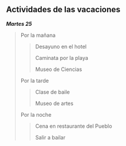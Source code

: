 ## Actividades de las vacaciones

***Martes 25*** 

> Por la mañana
>
>> Desayuno en el hotel
>>
>> Caminata por la playa
>>
>>Museo de Ciencias
>
> Por la tarde
>
>> Clase de baile
>>
>> Museo de artes
>
> Por la noche
>
>> Cena en restaurante del Pueblo
>>
>> Salir a bailar